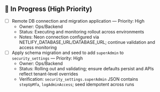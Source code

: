 
## 🚧 In Progress (High Priority)
- [ ] Remote DB connection and migration application — Priority: High
  - Owner: Ops/Backend
  - Status: Executing and monitoring rollout across environments
  - Notes: Neon connection configured via NETLIFY_DATABASE_URL/DATABASE_URL; continue validation and access monitoring
- [ ] Apply schema migration and seed to add `superAdmin` to `security_settings` — Priority: High
  - Owner: Ops/Backend
  - Status: Rolling out and validating; ensure defaults persist and APIs reflect tenant-level overrides
  - Verification: `security_settings.superAdmin` JSON contains `stepUpMfa`, `logAdminAccess`; seed idempotent across runs
